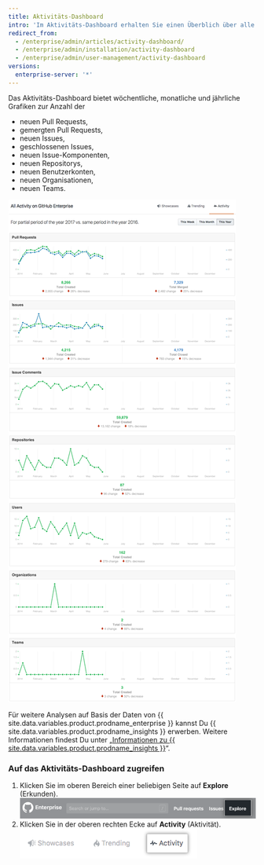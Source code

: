 ```yaml
---
title: Aktivitäts-Dashboard
intro: 'Im Aktivitäts-Dashboard erhalten Sie einen Überblich über alle Aktivitäten auf {{ site.data.variables.product.product_location_enterprise }}.'
redirect_from:
  - /enterprise/admin/articles/activity-dashboard/
  - /enterprise/admin/installation/activity-dashboard
  - /enterprise/admin/user-management/activity-dashboard
versions:
  enterprise-server: '*'
---
```


Das Aktivitäts-Dashboard bietet wöchentliche, monatliche und jährliche Grafiken zur Anzahl der
- neuen Pull Requests,
- gemergten Pull Requests,
- neuen Issues,
- geschlossenen Issues,
- neuen Issue-Komponenten,
- neuen Repositorys,
- neuen Benutzerkonten,
- neuen Organisationen,
- neuen Teams.

![Aktivitäts-Dashboard](/assets/images/enterprise/activity/activity-dashboard-yearly.png)

Für weitere Analysen auf Basis der Daten von {{ site.data.variables.product.prodname_enterprise }} kannst Du {{ site.data.variables.product.prodname_insights }} erwerben. Weitere Informationen findest Du unter „[Informationen zu {{ site.data.variables.product.prodname_insights }}](/insights/installing-and-configuring-github-insights/about-github-insights)“.

### Auf das Aktivitäts-Dashboard zugreifen

1. Klicken Sie im oberen Bereich einer beliebigen Seite auf **Explore** (Erkunden). ![Registerkarte „Explore“ (Erkunden)](/assets/images/enterprise/settings/ent-new-explore.png)
2. Klicken Sie in der oberen rechten Ecke auf **Activity** (Aktivität). ![Schaltfläche „Activity“ (Aktivität)](/assets/images/enterprise/activity/activity-button.png)
